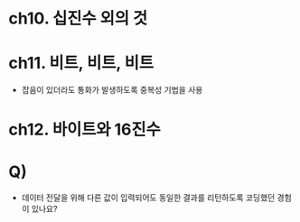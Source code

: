 # ch10. 십진수 외의 것
# ch11. 비트, 비트, 비트
* 잡음이 있더라도 통화가 발생하도록 중복성 기법을 사용

# ch12. 바이트와 16진수

# Q)
* 데이터 전달을 위해 다른 값이 입력되어도 동일한 결과를 리턴하도록 코딩했던 경험이 있나요?